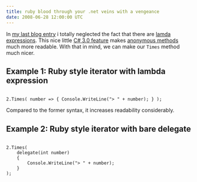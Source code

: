 ```yaml
---
title: ruby blood through your .net veins with a vengeance
date: 2008-06-28 12:00:00 UTC
---
```


In [my last blog entry](/2008/04/07/ruby-blood-through-your-net-veins) i
totally neglected the fact that there are [lamda
expressions](http://msdn.microsoft.com/en-us/library/bb397687.aspx).
This nice little [C\# 3.0
feature](http://msdn.microsoft.com/en-us/library/bb308966.aspx#csharp3.0overview_topic22)
makes [anonymous
methods](http://msdn.microsoft.com/en-us/library/0yw3tz5k(VS.80).aspx)
much more readable. With that in mind, we can make our `Times` method
much nicer.

## Example 1: Ruby style iterator with lambda expression

<pre><code class="language-csharp">
2.Times( number =&gt; { Console.WriteLine("&gt; " + number); } ); 
</code></pre>

Compared to the former syntax, it increases readability considerably.

## Example 2: Ruby style iterator with bare delegate

<pre><code class="language-csharp">
2.Times( 
    delegate(int number)   
    {     
        Console.WriteLine("&gt; " + number);   
    }
);
</code></pre>
